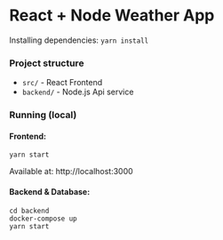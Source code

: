 # React + Node Weather App

Installing dependencies: `yarn install`

### Project structure

- `src/` - React Frontend 
- `backend/` - Node.js Api service

### Running (local)

#### Frontend:

`yarn start`

Available at: http://localhost:3000

#### Backend & Database:
```
cd backend
docker-compose up
yarn start
```
